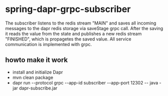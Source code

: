 # spring-dapr-grpc-subscriber

The subscriber listens to the redis stream "MAIN" and saves all incoming messages to the dapr redis storage via saveStage grpc call. After the saving it reads the value from the state and publishes a new redis stream "FINISHED", which is propagetes the saved value. All service communication is implemented with grpc.

## howto make it work

  - install and initialize Dapr
  - mvn clean package
  - dapr run --protocol grpc --app-id subscriber --app-port 12302 -- java -jar dapr-subscribe.jar
